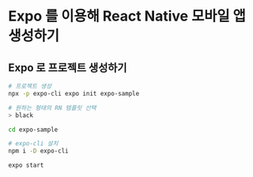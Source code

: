 # Expo 를 이용해 React Native 모바일 앱 생성하기

## Expo 로 프로젝트 생성하기

```bash
# 프로젝트 생성
npx -p expo-cli expo init expo-sample

# 원하는 형태의 RN 템플릿 선택
> black

cd expo-sample 

# expo-cli 설치 
npm i -D expo-cli

expo start
```
